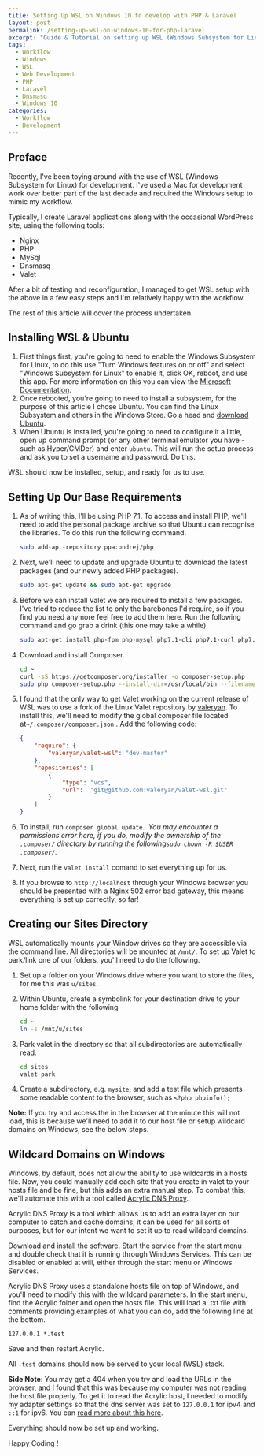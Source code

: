 ```yaml
---
title: Setting Up WSL on Windows 10 to develop with PHP & Laravel
layout: post
permalink: /setting-up-wsl-on-windows-10-for-php-laravel
excerpt: "Guide & Tutorial on setting up WSL (Windows Subsystem for Linux) with a Laravel/PHP development stack for simplified coding on Windows 10."
tags: 
  - Workflow
  - Windows
  - WSL
  - Web Development
  - PHP
  - Laravel
  - Dnsmasq
  - Windows 10
categories:
  - Workflow 
  - Development
---
```


## Preface

Recently, I've been toying around with the use of WSL (Windows Subsystem for Linux) for development. I've used a Mac for development work over better part of the last decade and required the Windows setup to mimic my workflow.

Typically, I create Laravel applications along with the occasional WordPress site, using the following tools:

- Nginx
- PHP 
- MySql
- Dnsmasq
- Valet

After a bit of testing and reconfiguration, I managed to get WSL setup with the above in a few easy steps and I'm relatively happy with the workflow.

The rest of this article will cover the process undertaken.

## Installing WSL & Ubuntu

1. First things first, you're going to need to enable the Windows Subsystem for Linux, to do this use "Turn Windows features on or off" and select "Windows Subsystem for Linux" to enable it, click OK, reboot, and use this app. For more information on this you can view the [Microsoft Documentation](https://docs.microsoft.com/en-us/windows/wsl/install-win10).
2. Once rebooted, you're going to need to install a subsystem, for the purpose of this article I chose Ubuntu. You can find the Linux Subsystem and others in the Windows Store. Go a head and [download Ubuntu](https://www.microsoft.com/en-gb/store/p/ubuntu/9nblggh4msv6). 
3. When Ubuntu is installed, you're going to need to configure it a little, open up command prompt (or any other terminal emulator you have - such as Hyper/CMDer) and enter `ubuntu`. This will run the setup process and ask you to set a username and password. Do this.

WSL should now be installed, setup, and ready for us to use. 

## Setting Up Our Base Requirements

1. As of writing this, I'll be using PHP 7.1. To access and install PHP, we'll need to add the personal package archive so that Ubuntu can recognise the libraries. To do this run the following command.

   ```bash
   sudo add-apt-repository ppa:ondrej/php
   ```

2. Next, we'll need to update and upgrade Ubuntu to download the latest packages (and our newly added PHP packages). 

   ```bash
   sudo apt-get update && sudo apt-get upgrade
   ```

3. Before we can install Valet we are required to install a few packages. I've tried to reduce the list to only the barebones I'd require, so if you find you need anymore feel free to add them here. Run the following command and go grab a drink (this one may take a while).  

   ```bash
   sudo apt-get install php-fpm php-mysql php7.1-cli php7.1-curl php7.1-mbstring php7.1-mcrypt php7.1-xml php7.1-zip php7.1-intl curl git unzip php-cli
   ```

4. Download and install Composer.   

   ```bash
   cd ~
   curl -sS https://getcomposer.org/installer -o composer-setup.php
   sudo php composer-setup.php --install-dir=/usr/local/bin --filename=composer
   ```

5. I found that the only way to get Valet working on the current release of WSL was to use a fork of the Linux Valet repository by [valeryan](https://github.com/valeryan/valet-wsl). To install this, we'll need to modify the global composer file located at`~/.composer/composer.json` . Add the following code:

   ```json
   {
       "require": {
           "valeryan/valet-wsl": "dev-master"
       },
       "repositories": [
           {
               "type": "vcs",
               "url":  "git@github.com:valeryan/valet-wsl.git"
           }
       ]
   }
   ```

6. To install, run `composer global update`. 
   ​
   _You may encounter a permissions error here, if you do, modify the ownership of the `.composer/` directory by running the following`sudo chown -R $USER .composer/`._

7. Next, run the `valet install` comand to set everything up for us.

8. If you browse to `http://localhost` through your Windows browser you should be presented with a Nginx 502 error bad gateway, this means everything is set up correctly, so far! 

## Creating our Sites Directory

WSL automatically mounts your Window drives so they are accessible via the command line. All directories will be mounted at  `/mnt/`. To set up Valet to park/link one of our folders, you'll need to do the following.

1. Set up a folder on your Windows drive where you want to store the files, for me this was `u/sites`.

2. Within Ubuntu, create a symbolink for your destination drive to your home folder with the following 

   ````bash
   cd ~
   ln -s /mnt/u/sites
   ````

3. Park valet in the directory so that all subdirectories are automatically read.

   ```bash
   cd sites
   valet park
   ```

4. Create a subdirectory, e.g. `mysite`,  and add a test file which presents some readable content to the browser, such as `<?php phpinfo();`

**Note:** If you try and access the in the browser at the minute this will not load, this is because we'll need to add it to our host file or setup wildcard domains on Windows, see the below steps.

## Wildcard Domains on Windows

Windows, by default, does not allow the ability to use wildcards in a hosts file. Now, you could manually add each site that you create in valet to your hosts file and be fine, but this adds an extra manual step. To combat this, we'll automate this with a tool called [Acrylic DNS Proxy](http://mayakron.altervista.org/wikibase/show.php?id=AcrylicHome).

Acrylic DNS Proxy is a tool which allows us to add an extra layer on our computer to catch and cache domains, it can be used for all sorts of purposes, but for our intent we want to set it up to read wildcard domains. 

Download and install the software. Start the service from the start menu and double check that it is running through Windows Services. This can be disabled or enabled at will, either through the start menu or Windows Services.

Acrylic DNS Proxy uses a standalone hosts file on top of Windows, and you'll need to modify this with the wildcard parameters. In the start menu, find the Acrylic folder and open the hosts file. This will load a .txt file with comments providing examples of what you can do, add the following line at the bottom.

```
127.0.0.1 *.test
```

Save and then restart Acrylic. 

All `.test` domains should now be served to your local (WSL) stack.

**Side Note**: You may get a 404 when you try and load the URLs in the browser, and I found that this was because my computer was not reading the host file properly. To get it to read the Acrylic host, I needed to modify my adapter settings so that the dns server was set to  `127.0.0.1` for ipv4 and  `::1` for ipv6. You can [read more about this here](http://mayakron.altervista.org/wikibase/show.php?id=AcrylicWindows10Configuration).



Everything should now be set up and working.

Happy Coding ! 